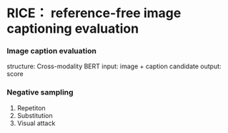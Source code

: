 # RICE： reference-free image captioning evaluation

### Image caption evaluation 

structure: Cross-modality BERT 
input: image + caption candidate 
output: score 


### Negative sampling

1. Repetiton 
2. Substitution 
3. Visual attack 


